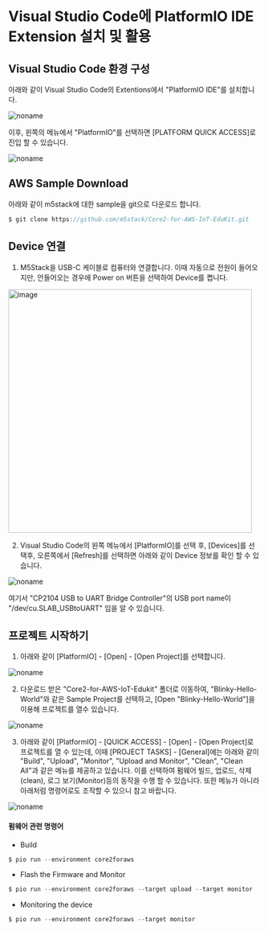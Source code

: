 # Visual Studio Code에 PlatformIO IDE Extension 설치 및 활용

## Visual Studio Code 환경 구성 

아래와 같이 Visual Studio Code의 Extentions에서 "PlatformIO IDE"를 설치합니다. 


![noname](https://user-images.githubusercontent.com/52392004/169784302-dbc12af6-301b-4e72-8c6a-217ead799a3b.png)


이후, 왼쪽의 메뉴에서 "PlatformIO"를 선택하면 [PLATFORM QUICK ACCESS]로 진입 할 수 있습니다.

![noname](https://user-images.githubusercontent.com/52392004/169671783-b558e864-78ee-40f9-957a-50490050ad31.png)



## AWS Sample Download

아래와 같이 m5stack에 대한 sample을 git으로 다운로드 합니다.

```c
$ git clone https://github.com/m5stack/Core2-for-AWS-IoT-EduKit.git
```


## Device 연결

1) M5Stack을 USB-C 케이블로 컴퓨터와 연결합니다. 이때 자동으로 전원이 들어오지만, 안들어오는 경우에 Power on 버튼을 선택하여 Device를 켭니다. 

<img width="485" alt="image" src="https://user-images.githubusercontent.com/52392004/169696896-6e9d7c75-bd78-48de-8cd2-d7c9356afeb1.png">

2) Visual Studio Code의 왼쪽 메뉴에서 [PlatformIO]를 선택 후, [Devices]를 선택후, 오른쪽에서 [Refresh]를 선택하면 아래와 같이 Device 정보를 확인 할 수 있습니다. 

![noname](https://user-images.githubusercontent.com/52392004/169672768-978ad794-a39b-4030-a42d-921e8465acf9.png)

여기서 "CP2104 USB to UART Bridge Controller"의 USB port name이 "/dev/cu.SLAB_USBtoUART" 임을 알 수 있습니다.


## 프로젝트 시작하기 

1) 아래와 같이 [PlatformIO] - [Open] - [Open Project]를 선택합니다. 

![noname](https://user-images.githubusercontent.com/52392004/169673061-f2593512-d7da-4c4b-98da-3bd058fdc2f0.png)


2) 다운로드 받은 "Core2-for-AWS-IoT-Edukit" 폴더로 이동하여, "Blinky-Hello-World"와 같은 Sample Project를 선택하고, [Open "Blinky-Hello-World"]을 이용해 프로젝트를 열수 있습니다. 

![noname](https://user-images.githubusercontent.com/52392004/169726454-31675dde-fcb1-4ccb-8c84-7eab9af85086.png)


3) 아래와 같이 [PlatformIO] - [QUICK ACCESS] - [Open] - [Open Project]로 프로젝트를 열 수 있는데, 이때 [PROJECT TASKS] - [General]에는 아래와 같이 "Build", "Upload", "Monitor", "Upload and Monitor", "Clean", "Clean All"과 같은 메뉴를 제공하고 있습니다. 이를 선택하여 펌웨어 빌드, 업로드, 삭제(clean), 로그 보기(Monitor)등의 동작을 수행 할 수 있습니다. 또한 메뉴가 아니라 아래처럼 명령어로도 조작할 수 있으니 참고 바랍니다. 

![noname](https://user-images.githubusercontent.com/52392004/170182678-c6272162-6762-4dee-b887-db4aa334c3ad.png)

#### 펌웨어 관련 명령어 

-  Build

```c
$ pio run --environment core2foraws
```


- Flash the Firmware and Monitor

```c
$ pio run --environment core2foraws --target upload --target monitor 
```

- Monitoring the device

```c
$ pio run --environment core2foraws --target monitor
```
